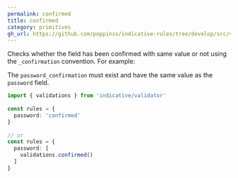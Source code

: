```yaml
---
permalink: confirmed
title: confirmed
category: primitives
gh_url: https://github.com/poppinss/indicative-rules/tree/develop/src/validations/primitives/confirmed.ts
---
```


Checks whether the field has been confirmed with same value or not using
the `_confirmation` convention. For example:
 
The `password_confirmation` must exist and have the same value as the
`password` field.
 
```ts
import { validations } from 'indicative/validator'
 
const rules = {
  password: 'confirmed'
}
 
// or
const rules = {
  password: [
    validations.confirmed()
  ]
}
```